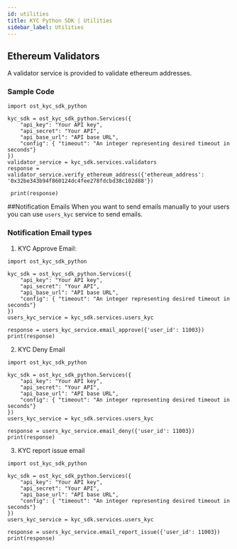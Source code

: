 ```yaml
---
id: utilities
title: KYC Python SDK | Utilities
sidebar_label: Utilities
---
```


## Ethereum Validators
A validator service is provided to validate ethereum addresses.

### Sample Code

```
import ost_kyc_sdk_python

kyc_sdk = ost_kyc_sdk_python.Services({
    "api_key": "Your API key",
    "api_secret": "Your API",
    "api_base_url": "API base URL",
    "config": { "timeout": "An integer representing desired timeout in seconds"}
})
validator_service = kyc_sdk.services.validators
response = validator_service.verify_ethereum_address({'ethereum_address': '0x32be343b94f860124dc4fee278fdcbd38c102d88'})
 
 print(response)

```



##Notification Emails
When you want to send emails manually to your users you can use `users_kyc` service to send emails.

### Notification Email types
1. KYC Approve Email: 

```
import ost_kyc_sdk_python

kyc_sdk = ost_kyc_sdk_python.Services({
    "api_key": "Your API key",
    "api_secret": "Your API",
    "api_base_url": "API base URL",
    "config": { "timeout": "An integer representing desired timeout in seconds"}
})
users_kyc_service = kyc_sdk.services.users_kyc

response = users_kyc_service.email_approve({'user_id': 11003})
print(response)
```

2. KYC Deny Email

```
import ost_kyc_sdk_python

kyc_sdk = ost_kyc_sdk_python.Services({
    "api_key": "Your API key",
    "api_secret": "Your API",
    "api_base_url": "API base URL",
    "config": { "timeout": "An integer representing desired timeout in seconds"}
})
users_kyc_service = kyc_sdk.services.users_kyc

response = users_kyc_service.email_deny({'user_id': 11003})
print(response)
```

3. KYC report issue email

```
import ost_kyc_sdk_python

kyc_sdk = ost_kyc_sdk_python.Services({
    "api_key": "Your API key",
    "api_secret": "Your API",
    "api_base_url": "API base URL",
    "config": { "timeout": "An integer representing desired timeout in seconds"}
})
users_kyc_service = kyc_sdk.services.users_kyc

response = users_kyc_service.email_report_issue({'user_id': 11003})
print(response)
```
